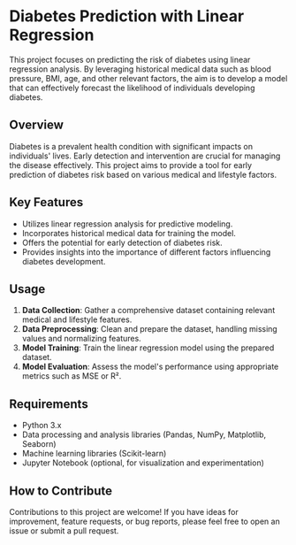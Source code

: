 # Diabetes Prediction with Linear Regression

This project focuses on predicting the risk of diabetes using linear regression analysis. By leveraging historical medical data such as blood pressure, BMI, age, and other relevant factors, the aim is to develop a model that can effectively forecast the likelihood of individuals developing diabetes.

## Overview

Diabetes is a prevalent health condition with significant impacts on individuals' lives. Early detection and intervention are crucial for managing the disease effectively. This project aims to provide a tool for early prediction of diabetes risk based on various medical and lifestyle factors.

## Key Features

- Utilizes linear regression analysis for predictive modeling.
- Incorporates historical medical data for training the model.
- Offers the potential for early detection of diabetes risk.
- Provides insights into the importance of different factors influencing diabetes development.

## Usage

1. **Data Collection**: Gather a comprehensive dataset containing relevant medical and lifestyle features.
2. **Data Preprocessing**: Clean and prepare the dataset, handling missing values and normalizing features.
3. **Model Training**: Train the linear regression model using the prepared dataset.
4. **Model Evaluation**: Assess the model's performance using appropriate metrics such as MSE or R².

## Requirements

- Python 3.x
- Data processing and analysis libraries (Pandas, NumPy, Matplotlib, Seaborn)
- Machine learning libraries (Scikit-learn)
- Jupyter Notebook (optional, for visualization and experimentation)

## How to Contribute

Contributions to this project are welcome! If you have ideas for improvement, feature requests, or bug reports, please feel free to open an issue or submit a pull request.


